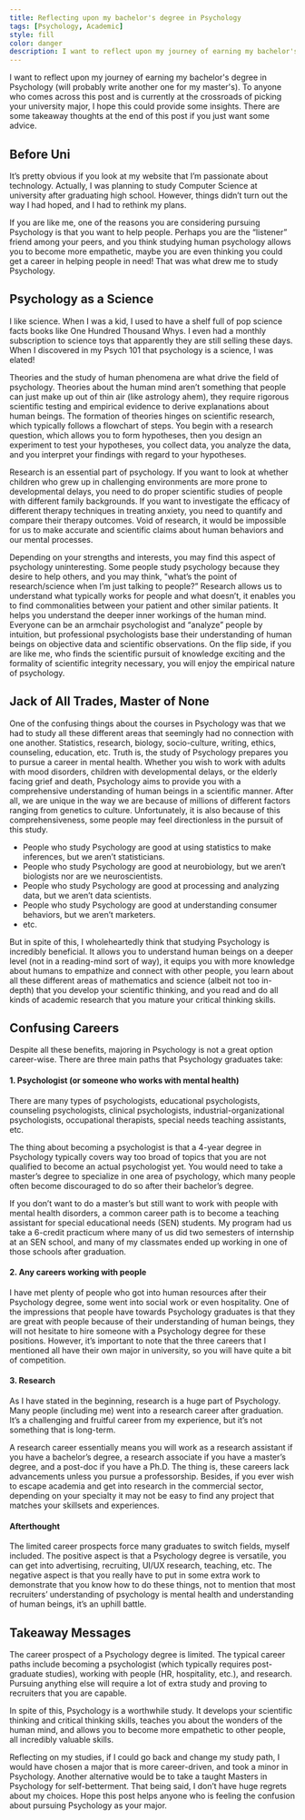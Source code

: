 ```yaml
---
title: Reflecting upon my bachelor's degree in Psychology
tags: [Psychology, Academic]
style: fill
color: danger
description: I want to reflect upon my journey of earning my bachelor's degree in Psychology.
---
```


I want to reflect upon my journey of earning my bachelor's degree in Psychology (will probably write another one for my master's). To anyone who comes across this post and is currently at the crossroads of picking your university major, I hope this could provide some insights. There are some takeaway thoughts at the end of this post if you just want some advice.

## Before Uni
It’s pretty obvious if you look at my website that I’m passionate about technology. Actually, I was planning to study Computer Science at university after graduating high school. However, things didn’t turn out the way I had hoped, and I had to rethink my plans.

If you are like me, one of the reasons you are considering pursuing Psychology is that you want to help people. Perhaps you are the “listener” friend among your peers, and you think studying human psychology allows you to become more empathetic, maybe you are even thinking you could get a career in helping people in need! That was what drew me to study Psychology.

## Psychology as a Science
I like science. When I was a kid, I used to have a shelf full of pop science facts books like One Hundred Thousand Whys. I even had a monthly subscription to science toys that apparently they are still selling these days. When I discovered in my Psych 101 that psychology is a science, I was elated!

Theories and the study of human phenomena are what drive the field of psychology. Theories about the human mind aren’t something that people can just make up out of thin air (like astrology ahem), they require rigorous scientific testing and empirical evidence to derive explanations about human beings. The formation of theories hinges on scientific research, which typically follows a flowchart of steps. You begin with a research question, which allows you to form hypotheses, then you design an experiment to test your hypotheses, you collect data, you analyze the data, and you interpret your findings with regard to your hypotheses.

Research is an essential part of psychology. If you want to look at whether children who grew up in challenging environments are more prone to developmental delays, you need to do proper scientific studies of people with different family backgrounds. If you want to investigate the efficacy of different therapy techniques in treating anxiety, you need to quantify and compare their therapy outcomes. Void of research, it would be impossible for us to make accurate and scientific claims about human behaviors and our mental processes.

Depending on your strengths and interests, you may find this aspect of psychology uninteresting. Some people study psychology because they desire to help others, and you may think, "what’s the point of research/science when I’m just talking to people?” Research allows us to understand what typically works for people and what doesn’t, it enables you to find commonalities between your patient and other similar patients. It helps you understand the deeper inner workings of the human mind. Everyone can be an armchair psychologist and “analyze” people by intuition, but professional psychologists base their understanding of human beings on objective data and scientific observations. On the flip side, if you are like me, who finds the scientific pursuit of knowledge exciting and the formality of scientific integrity necessary, you will enjoy the empirical nature of psychology.

## Jack of All Trades, Master of None
One of the confusing things about the courses in Psychology was that we had to study all these different areas that seemingly had no connection with one another. Statistics, research, biology, socio-culture, writing, ethics, counseling, education, etc. Truth is, the study of Psychology prepares you to pursue a career in mental health. Whether you wish to work with adults with mood disorders, children with developmental delays, or the elderly facing grief and death, Psychology aims to provide you with a comprehensive understanding of human beings in a scientific manner. After all, we are unique in the way we are because of millions of different factors ranging from genetics to culture. Unfortunately, it is also because of this comprehensiveness, some people may feel directionless in the pursuit of this study.

- People who study Psychology are good at using statistics to make inferences, but we aren’t statisticians.
- People who study Psychology are good at neurobiology, but we aren’t biologists nor are we neuroscientists.
- People who study Psychology are good at processing and analyzing data, but we aren’t data scientists.
- People who study Psychology are good at understanding consumer behaviors, but we aren’t marketers.
- etc.

But in spite of this, I wholeheartedly think that studying Psychology is incredibly beneficial. It allows you to understand human beings on a deeper level (not in a reading-mind sort of way), it equips you with more knowledge about humans to empathize and connect with other people, you learn about all these different areas of mathematics and science (albeit not too in-depth) that you develop your scientific thinking, and you read and do all kinds of academic research that you mature your critical thinking skills.

## Confusing Careers
Despite all these benefits, majoring in Psychology is not a great option career-wise. There are three main paths that Psychology graduates take:

#### 1. Psychologist (or someone who works with mental health)

There are many types of psychologists, educational psychologists, counseling psychologists, clinical psychologists, industrial-organizational psychologists, occupational therapists, special needs teaching assistants, etc.

The thing about becoming a psychologist is that a 4-year degree in Psychology typically covers way too broad of topics that you are not qualified to become an actual psychologist yet. You would need to take a master’s degree to specialize in one area of psychology, which many people often become discouraged to do so after their bachelor’s degree.

If you don’t want to do a master’s but still want to work with people with mental health disorders, a common career path is to become a teaching assistant for special educational needs (SEN) students. My program had us take a 6-credit practicum where many of us did two semesters of internship at an SEN school, and many of my classmates ended up working in one of those schools after graduation.

#### 2. Any careers working with people

I have met plenty of people who got into human resources after their Psychology degree, some went into social work or even hospitality. One of the impressions that people have towards Psychology graduates is that they are great with people because of their understanding of human beings, they will not hesitate to hire someone with a Psychology degree for these positions. However, it’s important to note that the three careers that I mentioned all have their own major in university, so you will have quite a bit of competition.

#### 3. Research
   
As I have stated in the beginning, research is a huge part of Psychology. Many people (including me) went into a research career after graduation. It’s a challenging and fruitful career from my experience, but it’s not something that is long-term.
   
A research career essentially means you will work as a research assistant if you have a bachelor’s degree, a research associate if you have a master’s degree, and a post-doc if you have a Ph.D. The thing is, these careers lack advancements unless you pursue a professorship. Besides, if you ever wish to escape academia and get into research in the commercial sector, depending on your specialty it may not be easy to find any project that matches your skillsets and experiences.

#### Afterthought

The limited career prospects force many graduates to switch fields, myself included. The positive aspect is that a Psychology degree is versatile, you can get into advertising, recruiting, UI/UX research, teaching, etc. The negative aspect is that you really have to put in some extra work to demonstrate that you know how to do these things, not to mention that most recruiters’ understanding of psychology is mental health and understanding of human beings, it’s an uphill battle.

## Takeaway Messages
The career prospect of a Psychology degree is limited. The typical career paths include becoming a psychologist (which typically requires post-graduate studies), working with people (HR, hospitality, etc.), and research. Pursuing anything else will require a lot of extra study and proving to recruiters that you are capable.

In spite of this, Psychology is a worthwhile study. It develops your scientific thinking and critical thinking skills, teaches you about the wonders of the human mind, and allows you to become more empathetic to other people, all incredibly valuable skills.

Reflecting on my studies, if I could go back and change my study path, I would have chosen a major that is more career-driven, and took a minor in Psychology. Another alternative would be to take a taught Masters in Psychology for self-betterment. That being said, I don’t have huge regrets about my choices. Hope this post helps anyone who is feeling the confusion about pursuing Psychology as your major.
